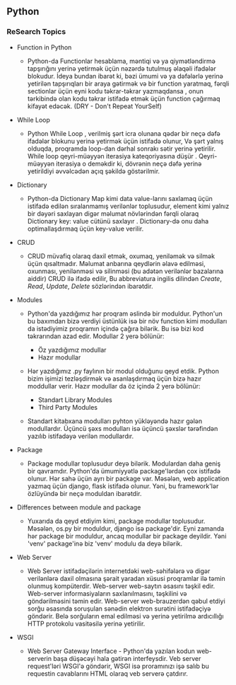 ## Python

### ReSearch Topics

- Function in Python

    - Python-da Functionlar hesablama, məntiqi və ya qiymətləndirmə tapşırığını yerinə yetirmək üçün nəzərdə tutulmuş əlaqəli ifadələr blokudur. İdeya bundan ibarət ki, bəzi ümumi və ya dəfələrlə yerinə yetirilən tapşırıqları bir araya gətirmək və bir function yaratmaq, fərqli sectionlar üçün eyni kodu təkrar-təkrar yazmaqdansa , onun tərkibində olan kodu təkrar istifadə etmək üçün function çağırmaq kifayət edəcək. (DRY - Don't Repeat YourSelf)

- While Loop

    - Python While Loop , verilmiş şərt icra olunana qədər bir neçə dəfə ifadələr blokunu yerinə yetirmək üçün istifadə olunur, Və şərt yalnış olduqda, proqramda loop-dan dərhal sonrakı sətir yerinə yetirilir. While loop qeyri-müəyyən iterasiya kateqoriyasına düşür . Qeyri-müəyyən iterasiya o deməkdir ki, dövrənin neçə dəfə yerinə yetirildiyi əvvəlcədən açıq şəkildə göstərilmir. 

- Dictionary

    - Python-da Dictionary Map kimi data value-larını saxlamaq üçün istifadə edilən sıralanmamış verilənlər toplusudur, element kimi yalnız bir dəyəri saxlayan digər məlumat növlərindən fərqli olaraq Dictionary key: value cütünü saxlayır . Dictionary-də onu daha optimallaşdırmaq üçün key-value verilir. 

- CRUD

    - CRUD müvafiq olaraq daxil etmək, oxumaq, yeniləmək və silmək üçün qısaltmadır. Məlumat anbarına qeydlərin əlavə edilməsi, oxunması, yenilənməsi və silinməsi (bu adətən verilənlər bazalarına aiddir) CRUD ilə ifadə edilir, Bu abbreviatura ingilis dilindən *Create*, *Read*, *Update*, *Delete* sözlərindən ibarətdir.

- Modules

    - Python'da yazdığımız hər proqram əslində bir moduldur. Python'un bu baxımdan bizə verdiyi üstünlük isə bir növ function kimi modulları da istədiyimiz proqramın içində çağıra bilərik. Bu isə bizi kod təkrarından azad edir. Modullar 2 yerə bölünür:

        - Öz yazdığımız modullar
        - Hazır modullar

    - Hər yazdığımız .py faylının bir modul olduğunu qeyd etdik. Python bizim işimizi tezləşdirmək və asanlaşdırmaq üçün bizə hazır moddullar verir. Hazır modullar da öz içində 2 yerə bölünür:

        - Standart Library Modules
        - Third Party Modules

    - Standart kitabxana modulları pyhton yükləyəndə hazır gələn modullardır. Üçüncü şəxs modulları isə üçüncü şəxslər tərəfindən yazılıb istifadəyə verilən modullardır.

- Package 

    - Package modullar toplusudur deyə bilərik. Modulardan daha geniş bir qavramdır. Python'da ümumiyyətlə package'lərdən çox istifadə olunur. Hər sahə üçün ayrı bir package var. Məsələn, web application yazmaq üçün django, flask istifadə olunur. Yəni, bu framework'lər özlüyündə bir neçə moduldan ibarətdir.

- Differences between module and package

    - Yuxarıda da qeyd etdiyim kimi, package modullar toplusudur. Məsələn, os.py bir moduldur, django isə package'dir. Eyni zamanda hər package bir moduldur, ancaq modullar bir package deyildir. Yəni 'venv' package'inə biz 'venv' modulu da deyə bilərik.

- Web Server 

    - Web Server istifadəçilərin internetdəki web-səhifələrə və digər verilənlərə daxil olmasına şərait yaradan xüsusi proqramlar ilə təmin olunmuş kompüterdir. Web-server web-saytın əsasını təşkil edir. Web-server informasiyaların saxlanılmasını, təşkilini və göndərilməsini təmin edir. Web-server web-brauzerdən qəbul etdiyi sorğu əsasında soruşulan sənədin elektron surətini istifadəçiyə göndərir. Belə sorğuların emal edilməsi və yerinə yetirilmə ardıcıllığı HTTP protokolu vasitəsilə yerinə yetirilir.

- WSGI 

    - Web Server Gateway Interface - Python'da yazılan kodun web-serverin başa düşəcəyi hala gətirən interfeysdir. Veb server request'ləri WSGI'ə göndərir, WSGI isə proramınızı işə salıb bu requestin cavablarını HTML olaraq veb serverə çatdırır.
